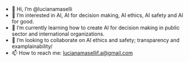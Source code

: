 - 👋 Hi, I’m @lucianamaselli
- 👀 I’m interested in AI, AI for decision making, AI ethics, AI safety and AI for good.
- 🌱 I’m currently learning how to create AI for decision making in public sector and international organizations.
- 💞️ I’m looking to collaborate on AI ethics and safety; transparency and examplainability/
- 📫 How to reach me: lucianamasellif.a@gmail.com

<!---
lucianamaselli/lucianamaselli is a ✨ special ✨ repository because its `README.md` (this file) appears on your GitHub profile.
You can click the Preview link to take a look at your changes.
--->
